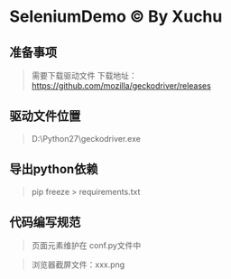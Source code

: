 # SeleniumDemo &copy; By Xuchu

## 准备事项
> 需要下载驱动文件
> 下载地址：https://github.com/mozilla/geckodriver/releases
## 驱动文件位置 
> D:\Python27\geckodriver.exe

## 导出python依赖
>pip freeze > requirements.txt

## 代码编写规范

> 页面元素维护在 conf.py文件中

> 浏览器截屏文件：xxx.png
